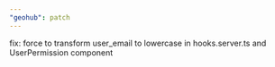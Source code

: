 ```yaml
---
"geohub": patch
---
```


fix: force to transform user_email to lowercase in hooks.server.ts and UserPermission component
